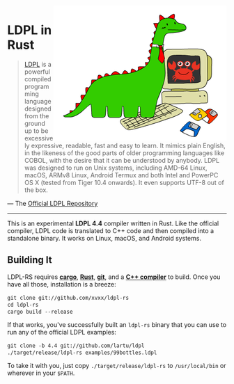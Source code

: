 <img src="img/ldpl-rs.png" alt="LDPL + Rust" align="right">

# LDPL in Rust

> [LDPL][ldpl] is a powerful compiled programming language designed
> from the ground up to be excessively expressive, readable, fast
> and easy to learn. It mimics plain English, in the likeness of the
> good parts of older programming languages like COBOL, with the
> desire that it can be understood by anybody. LDPL was designed to
> run on Unix systems, including AMD-64 Linux, macOS, ARMv8 Linux,
> Android Termux and both Intel and PowerPC OS X (tested from Tiger
> 10.4 onwards). It even supports UTF-8 out of the box.

— The [Official LDPL Repository][ldpl-repo]

---

This is an experimental **LDPL 4.4** compiler written in Rust. Like
the official compiler, LDPL code is translated to C++ code and then
compiled into a standalone binary. It works on Linux, macOS, and
Android systems.

## Building It

LDPL-RS requires [**cargo**][rustup], [**Rust**][rustup],
[**git**][git], and a [**C++ compiler**][cxx-compiler] to build. Once
you have all those, installation is a breeze:

    git clone git://github.com/xvxx/ldpl-rs
    cd ldpl-rs
    cargo build --release

If that works, you've successfully built an `ldpl-rs` binary that you
can use to run any of the official LDPL examples:

    git clone -b 4.4 git://github.com/lartu/ldpl
    ./target/release/ldpl-rs examples/99bottles.ldpl

To take it with you, just copy `./target/release/ldpl-rs` to
`/usr/local/bin` or wherever in your `$PATH`.

[ldpl]: https://www.ldpl-lang.org/
[ldpl-repo]: https://www.ldpl-lang.org/
[pest]: https://pest.rs/
[rustup]: http://rustup.io/
[git]: https://git-scm.com/book/en/v2/Getting-Started-Installing-Git
[cxx-compiler]: https://gcc.gnu.org/install/
